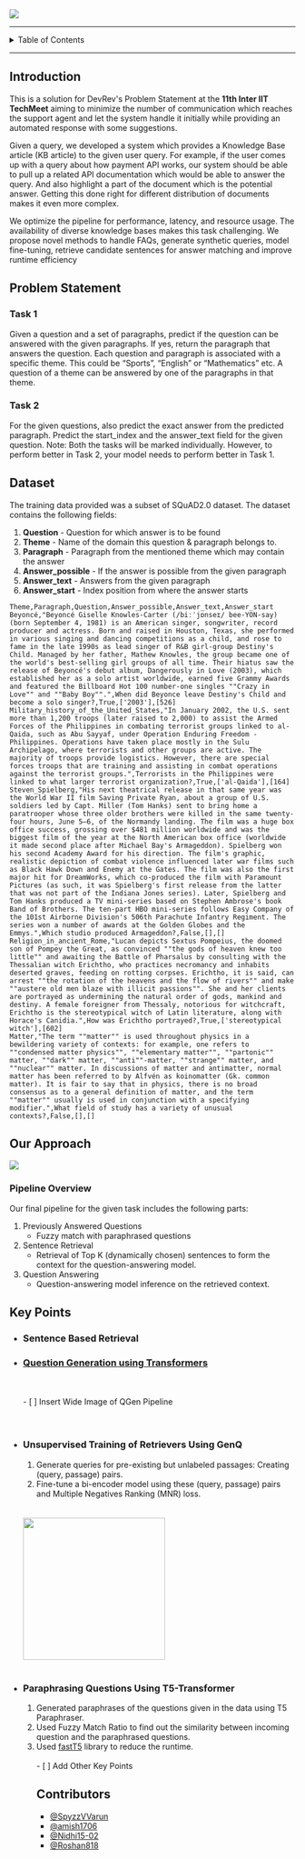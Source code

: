 <!-- # DevRev’s Expert Answers in a Flash Improving Domain-Specific QA -->

<!-- DevRev’s Expert Answers in a Flash Improving Domain-Specific QA -->
<img src="https://socialify.git.ci/siddharthkhincha/Inter-IIT-11-Devrev/image?description=1&font=KoHo&name=1&pattern=Solid&stargazers=1&theme=Dark">

---

<details>
  <summary>Table of Contents</summary>
  <ol>
    <li><a href = "#introduction">Introduction</a></li>
    <li><a href = "#problem-statement">Problem Statement</a></li>
    <li><a href = "#dataset">Dataset</a></li>
    <li><a href = "#our-approach">Our Approach</a></li>
    <li><a href = "#key-points">Key Points</a></li>
    <li><a href = "#contributors">Contributors</a></li>
  </ol>
  </summary>
</details>

---

## Introduction 

This is a solution for DevRev's Problem Statement at the **11th Inter IIT TechMeet** aiming to minimize the number of communication which reaches the support agent and let the system handle it initially while providing an automated response with some suggestions.

Given a query, we developed a system which provides a Knowledge
Base article (KB article) to the given user query. For example, if the user comes up with a query about how payment API works, our system should be able to pull up a related API documentation which would be able to answer the query. And also highlight a
part of the document which is the potential answer. Getting this done right for different distribution of documents makes it even more complex.

We optimize the pipeline for
performance, latency, and resource usage. The
availability of diverse knowledge bases makes this
task challenging. We propose novel methods to
handle FAQs, generate synthetic queries, model
fine-tuning, retrieve candidate sentences for answer matching and improve runtime efficiency

## Problem Statement

### Task 1

Given a question and a set of paragraphs, predict if the question can be answered with the given paragraphs. If yes, return the paragraph that answers the question. Each question and paragraph is associated with a specific theme. This could be “Sports”, “English” or “Mathematics” etc. A question of a theme can be
answered by one of the paragraphs in that theme.

### Task 2

For the given questions, also predict the exact answer from the
predicted paragraph. Predict the start_index and the answer_text field for the given question. Note: Both the tasks will be marked individually. However, to perform better in Task 2, your model needs to perform better in Task 1.

## Dataset

The training data provided was a subset of SQuAD2.0 dataset.
The dataset contains the following fields:

<!-- 1. Question
2. Theme
3. Paragraph
4. Answer_possible
5. Answer_text
6. Answer_start -->
1. **Question** - Question for which answer is to be found
2. **Theme** - Name of the domain this question & paragraph belongs to.
3. **Paragraph** -  Paragraph from the mentioned theme which may contain the answer
4. **Answer_possible** -  If the answer is possible from the given paragraph
5. **Answer_text** - Answers from the given paragraph
6. **Answer_start** - Index position from where the answer starts

```
Theme,Paragraph,Question,Answer_possible,Answer_text,Answer_start
Beyoncé,"Beyoncé Giselle Knowles-Carter (/biːˈjɒnseɪ/ bee-YON-say) (born September 4, 1981) is an American singer, songwriter, record producer and actress. Born and raised in Houston, Texas, she performed in various singing and dancing competitions as a child, and rose to fame in the late 1990s as lead singer of R&B girl-group Destiny's Child. Managed by her father, Mathew Knowles, the group became one of the world's best-selling girl groups of all time. Their hiatus saw the release of Beyoncé's debut album, Dangerously in Love (2003), which established her as a solo artist worldwide, earned five Grammy Awards and featured the Billboard Hot 100 number-one singles ""Crazy in Love"" and ""Baby Boy"".",When did Beyonce leave Destiny's Child and become a solo singer?,True,['2003'],[526]
Military_history_of_the_United_States,"In January 2002, the U.S. sent more than 1,200 troops (later raised to 2,000) to assist the Armed Forces of the Philippines in combating terrorist groups linked to al-Qaida, such as Abu Sayyaf, under Operation Enduring Freedom - Philippines. Operations have taken place mostly in the Sulu Archipelago, where terrorists and other groups are active. The majority of troops provide logistics. However, there are special forces troops that are training and assisting in combat operations against the terrorist groups.",Terrorists in the Philippines were linked to what larger terrorist organization?,True,['al-Qaida'],[164]
Steven_Spielberg,"His next theatrical release in that same year was the World War II film Saving Private Ryan, about a group of U.S. soldiers led by Capt. Miller (Tom Hanks) sent to bring home a paratrooper whose three older brothers were killed in the same twenty-four hours, June 5–6, of the Normandy landing. The film was a huge box office success, grossing over $481 million worldwide and was the biggest film of the year at the North American box office (worldwide it made second place after Michael Bay's Armageddon). Spielberg won his second Academy Award for his direction. The film's graphic, realistic depiction of combat violence influenced later war films such as Black Hawk Down and Enemy at the Gates. The film was also the first major hit for DreamWorks, which co-produced the film with Paramount Pictures (as such, it was Spielberg's first release from the latter that was not part of the Indiana Jones series). Later, Spielberg and Tom Hanks produced a TV mini-series based on Stephen Ambrose's book Band of Brothers. The ten-part HBO mini-series follows Easy Company of the 101st Airborne Division's 506th Parachute Infantry Regiment. The series won a number of awards at the Golden Globes and the Emmys.",Which studio produced Armageddon?,False,[],[]
Religion_in_ancient_Rome,"Lucan depicts Sextus Pompeius, the doomed son of Pompey the Great, as convinced ""the gods of heaven knew too little"" and awaiting the Battle of Pharsalus by consulting with the Thessalian witch Erichtho, who practices necromancy and inhabits deserted graves, feeding on rotting corpses. Erichtho, it is said, can arrest ""the rotation of the heavens and the flow of rivers"" and make ""austere old men blaze with illicit passions"". She and her clients are portrayed as undermining the natural order of gods, mankind and destiny. A female foreigner from Thessaly, notorious for witchcraft, Erichtho is the stereotypical witch of Latin literature, along with Horace's Canidia.",How was Erichtho portrayed?,True,['stereotypical witch'],[602]
Matter,"The term ""matter"" is used throughout physics in a bewildering variety of contexts: for example, one refers to ""condensed matter physics"", ""elementary matter"", ""partonic"" matter, ""dark"" matter, ""anti""-matter, ""strange"" matter, and ""nuclear"" matter. In discussions of matter and antimatter, normal matter has been referred to by Alfvén as koinomatter (Gk. common matter). It is fair to say that in physics, there is no broad consensus as to a general definition of matter, and the term ""matter"" usually is used in conjunction with a specifying modifier.",What field of study has a variety of unusual contexts?,False,[],[]
```

## Our Approach

<img src = "pipeline\final-pipeline.jpg">

### Pipeline Overview

Our final pipeline for the given task includes the following
parts:

1. Previously Answered Questions
    * Fuzzy match with paraphrased questions
2. Sentence Retrieval
    * Retrieval of Top K (dynamically chosen) sentences to form the context for the question-answering model.
3. Question Answering
    * Question-answering model inference on the retrieved context.

## Key Points

<ul>
<li><h3>Sentence Based Retrieval</h3></li> 
<li><h3><a href = "https://github.com/SpyzzVVarun/question_generation">Question Generation using Transformers</a></h3></li><br><br>
<div markdown = "1">
- [ ] Insert Wide Image of QGen Pipeline
</div>
  <br><br>
<li><h3>Unsupervised Training of Retrievers Using GenQ</h3></li>
  <ol>
  <li>Generate queries for pre-existing but unlabeled passages: Creating (query, passage) pairs.</li>
  <li>Fine-tune a bi-encoder model using these (query, passage) pairs and Multiple Negatives Ranking (MNR) loss.</li>
  </ol>
  <br><br>
  <img src = "https://d33wubrfki0l68.cloudfront.net/072f1e19b9b0e0271da6946d46095b5891db6c2f/adf5a/images/genq-1.jpg" height = "250">
  <br><br>
  
  <li><h3>Paraphrasing Questions Using T5-Transformer</h3></li> 
  <ol>
    <li>Generated paraphrases of the questions given in the data using T5 Paraphraser.</li>
    <li>Used Fuzzy Match Ratio to find out the similarity between incoming question and the paraphrased questions.</li>
    <li>Used <a href = "https://github.com/Ki6an/fastT5">fastT5</a> library to reduce the runtime.<br><br>
  - [ ] Add Other Key Points

## Contributors

- [@SpyzzVVarun](https://github.com/SpyzzVVarun)
- [@amish1706](https://github.com/amish1706)
- [@Nidhi15-02](https://github.com/Nidhi15-02)
- [@Roshan818](https://github.com/Roshan818)

